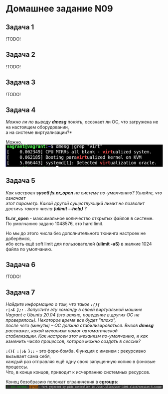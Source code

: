 Домашнее задание N09
====================

Задача 1
--------

!TODO!

Задача 2
--------

!TODO!

Задача 3
--------

!TODO!

Задача 4
--------

*Можно ли по выводу* ***dmesg*** понять, осознает ли ОС, что загружена не на настоящем оборудовании,  
а на системе виртуализации?*  
  
Можно.  
![Запуск на виртуалке](/dz09/pic/dmesg_virt.png)

Задача 5
--------

*Как настроен* ***sysctl fs.nr_open*** *на системе по-умолчанию? Узнайте, что означает  
этот параметр. Какой другой существующий лимит не позволит достичь такого числа* ***(ulimit --help)*** *?*

**fs.nr_open** - максимальное количество открытых файлов в системе.  
По умолчанию задано 1048576, это hard limit.  
  
Но мы до этого числа без дополнительного тюнинга настроек не доберёмся,  
ибо есть ещё soft limit для пользователей **(ulimit -aS)** в жалкие 1024 файла по умолчанию.  

Задача 6
--------

!TODO!

Задача 7
--------

*Найдите информацию о том, что такое* ***<code>:\(\)\{ :|:& \};:</code>*** *. Запустите эту команду в своей виртуальной машине  
Vagrant с Ubuntu 20.04 (это важно, поведение в других ОС не проверялось). Некоторое время все будет "плохо",  
после чего (минуты) – ОС должна стабилизироваться. Вызов* ***dmesg*** *расскажет, какой механизм помог автоматической  
стабилизации. Как настроен этот механизм по-умолчанию, и как изменить число процессов, которое можно создать в сессии?*  
  
**<code>:\(\)\{ :|:& \};:</code>** - это форк-бомба. Функция с именем **:** рекурсивно вызывает сама себя,  
каждый раз отправляя ещё одну свою запущенную копию в фоновые процессы.  
Что, в конце концов, приводит к исчерпанию системных ресурсов.  
  
Конец безобразию положат ограничения в **cgroups**:  
![fork rejected](/dz09/pic/fork_rejected.png)
